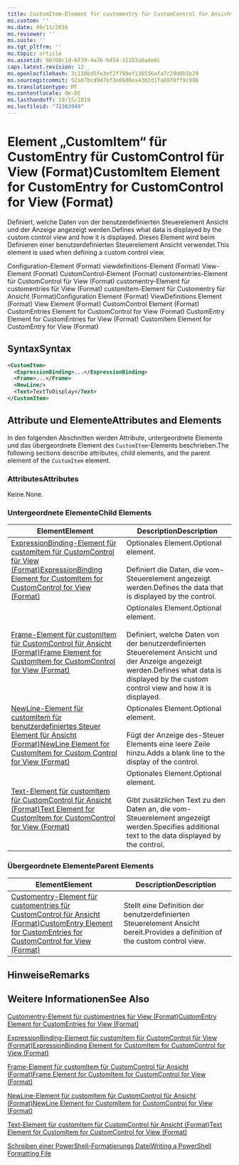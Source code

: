 ```yaml
---
title: CustomItem-Element für customentry für CustomControl für Ansicht (Format) | Microsoft-Dokumentation
ms.custom: ''
ms.date: 09/13/2016
ms.reviewer: ''
ms.suite: ''
ms.tgt_pltfrm: ''
ms.topic: article
ms.assetid: 98708c1d-6f39-4a76-b454-31153a6ade8c
caps.latest.revision: 12
ms.openlocfilehash: 3c110bd5fe3ef2f790ef136556afa7c29d0b5b29
ms.sourcegitcommit: 52a67bcd9d7bf3e8600ea4302d1fa8970ff9c998
ms.translationtype: MT
ms.contentlocale: de-DE
ms.lasthandoff: 10/15/2019
ms.locfileid: "72363949"
---
```

# <a name="customitem-element-for-customentry-for-customcontrol-for-view-format"></a><span data-ttu-id="6a822-102">Element „CustomItem“ für CustomEntry für CustomControl für View (Format)</span><span class="sxs-lookup"><span data-stu-id="6a822-102">CustomItem Element for CustomEntry for CustomControl for View (Format)</span></span>

<span data-ttu-id="6a822-103">Definiert, welche Daten von der benutzerdefinierten Steuerelement Ansicht und der Anzeige angezeigt werden.</span><span class="sxs-lookup"><span data-stu-id="6a822-103">Defines what data is displayed by the custom control view and how it is displayed.</span></span> <span data-ttu-id="6a822-104">Dieses Element wird beim Definieren einer benutzerdefinierten Steuerelement Ansicht verwendet.</span><span class="sxs-lookup"><span data-stu-id="6a822-104">This element is used when defining a custom control view.</span></span>

<span data-ttu-id="6a822-105">Configuration-Element (Format) viewdefinitions-Element (Format) View-Element (Format) CustomControl-Element (Format) customentries-Element für CustomControl für View (Format) customentry-Element für customentries für View (Format) customItem-Element für Customentry für Ansicht (Format)</span><span class="sxs-lookup"><span data-stu-id="6a822-105">Configuration Element (Format) ViewDefinitions Element (Format) View Element (Format) CustomControl Element (Format) CustomEntries Element for CustomControl for View (Format) CustomEntry Element for CustomEntries for View (Format) CustomItem Element for CustomEntry for View (Format)</span></span>

## <a name="syntax"></a><span data-ttu-id="6a822-106">Syntax</span><span class="sxs-lookup"><span data-stu-id="6a822-106">Syntax</span></span>

```xml
<CustomItem>
  <ExpressionBinding>...</ExpressionBinding>
  <Frame>...</Frame>
  <NewLine/>
  <Text>TextToDisplay</Text>
</CustomItem>
```

## <a name="attributes-and-elements"></a><span data-ttu-id="6a822-107">Attribute und Elemente</span><span class="sxs-lookup"><span data-stu-id="6a822-107">Attributes and Elements</span></span>

<span data-ttu-id="6a822-108">In den folgenden Abschnitten werden Attribute, untergeordnete Elemente und das übergeordnete Element des `CustomItem`-Elements beschrieben.</span><span class="sxs-lookup"><span data-stu-id="6a822-108">The following sections describe attributes, child elements, and the parent element of the `CustomItem` element.</span></span>

### <a name="attributes"></a><span data-ttu-id="6a822-109">Attributes</span><span class="sxs-lookup"><span data-stu-id="6a822-109">Attributes</span></span>

<span data-ttu-id="6a822-110">Keine.</span><span class="sxs-lookup"><span data-stu-id="6a822-110">None.</span></span>

### <a name="child-elements"></a><span data-ttu-id="6a822-111">Untergeordnete Elemente</span><span class="sxs-lookup"><span data-stu-id="6a822-111">Child Elements</span></span>

|<span data-ttu-id="6a822-112">Element</span><span class="sxs-lookup"><span data-stu-id="6a822-112">Element</span></span>|<span data-ttu-id="6a822-113">Description</span><span class="sxs-lookup"><span data-stu-id="6a822-113">Description</span></span>|
|-------------|-----------------|
|[<span data-ttu-id="6a822-114">ExpressionBinding-Element für customItem für CustomControl für View (Format)</span><span class="sxs-lookup"><span data-stu-id="6a822-114">ExpressionBinding Element for CustomItem for CustomControl for View (Format)</span></span>](./expressionbinding-element-for-customitem-for-customcontrol-for-view-format.md)|<span data-ttu-id="6a822-115">Optionales Element.</span><span class="sxs-lookup"><span data-stu-id="6a822-115">Optional element.</span></span><br /><br /> <span data-ttu-id="6a822-116">Definiert die Daten, die vom-Steuerelement angezeigt werden.</span><span class="sxs-lookup"><span data-stu-id="6a822-116">Defines the data that is displayed by the control.</span></span>|
|[<span data-ttu-id="6a822-117">Frame-Element für customItem für CustomControl für Ansicht (Format)</span><span class="sxs-lookup"><span data-stu-id="6a822-117">Frame Element for CustomItem for CustomControl for View (Format)</span></span>](./frame-element-for-customitem-for-customcontrol-for-view-format.md)|<span data-ttu-id="6a822-118">Optionales Element.</span><span class="sxs-lookup"><span data-stu-id="6a822-118">Optional element.</span></span><br /><br /> <span data-ttu-id="6a822-119">Definiert, welche Daten von der benutzerdefinierten Steuerelement Ansicht und der Anzeige angezeigt werden.</span><span class="sxs-lookup"><span data-stu-id="6a822-119">Defines what data is displayed by the custom control view and how it is displayed.</span></span>|
|[<span data-ttu-id="6a822-120">NewLine-Element für customItem für benutzerdefiniertes Steuer Element für Ansicht (Format)</span><span class="sxs-lookup"><span data-stu-id="6a822-120">NewLine Element for CustomItem for Custom Control for View (Format)</span></span>](./newline-element-for-customitem-for-customcontrol-for-view-format.md)|<span data-ttu-id="6a822-121">Optionales Element.</span><span class="sxs-lookup"><span data-stu-id="6a822-121">Optional element.</span></span><br /><br /> <span data-ttu-id="6a822-122">Fügt der Anzeige des-Steuer Elements eine leere Zeile hinzu.</span><span class="sxs-lookup"><span data-stu-id="6a822-122">Adds a blank line to the display of the control.</span></span>|
|[<span data-ttu-id="6a822-123">Text-Element für customItem für CustomControl für Ansicht (Format)</span><span class="sxs-lookup"><span data-stu-id="6a822-123">Text Element for CustomItem for CustomControl for View (Format)</span></span>](./text-element-for-customitem-for-customview-for-view-format.md)|<span data-ttu-id="6a822-124">Optionales Element.</span><span class="sxs-lookup"><span data-stu-id="6a822-124">Optional element.</span></span><br /><br /> <span data-ttu-id="6a822-125">Gibt zusätzlichen Text zu den Daten an, die vom-Steuerelement angezeigt werden.</span><span class="sxs-lookup"><span data-stu-id="6a822-125">Specifies additional text to the data displayed by the control.</span></span>|

### <a name="parent-elements"></a><span data-ttu-id="6a822-126">Übergeordnete Elemente</span><span class="sxs-lookup"><span data-stu-id="6a822-126">Parent Elements</span></span>

|<span data-ttu-id="6a822-127">Element</span><span class="sxs-lookup"><span data-stu-id="6a822-127">Element</span></span>|<span data-ttu-id="6a822-128">Description</span><span class="sxs-lookup"><span data-stu-id="6a822-128">Description</span></span>|
|-------------|-----------------|
|[<span data-ttu-id="6a822-129">Customentry-Element für customentries für CustomControl für Ansicht (Format)</span><span class="sxs-lookup"><span data-stu-id="6a822-129">CustomEntry Element for CustomEntries for CustomControl for View (Format)</span></span>](./customentry-element-for-customentries-for-customcontrol-for-view-format.md)|<span data-ttu-id="6a822-130">Stellt eine Definition der benutzerdefinierten Steuerelement Ansicht bereit.</span><span class="sxs-lookup"><span data-stu-id="6a822-130">Provides a definition of the custom control view.</span></span>|

## <a name="remarks"></a><span data-ttu-id="6a822-131">Hinweise</span><span class="sxs-lookup"><span data-stu-id="6a822-131">Remarks</span></span>

## <a name="see-also"></a><span data-ttu-id="6a822-132">Weitere Informationen</span><span class="sxs-lookup"><span data-stu-id="6a822-132">See Also</span></span>

[<span data-ttu-id="6a822-133">Customentry-Element für customentries für View (Format)</span><span class="sxs-lookup"><span data-stu-id="6a822-133">CustomEntry Element for CustomEntries for View (Format)</span></span>](./customentry-element-for-customentries-for-customcontrol-for-view-format.md)

[<span data-ttu-id="6a822-134">ExpressionBinding-Element für customItem für CustomControl für View (Format)</span><span class="sxs-lookup"><span data-stu-id="6a822-134">ExpressionBinding Element for CustomItem for CustomControl for View (Format)</span></span>](./expressionbinding-element-for-customitem-for-customcontrol-for-view-format.md)

[<span data-ttu-id="6a822-135">Frame-Element für customItem für CustomControl für Ansicht (Format)</span><span class="sxs-lookup"><span data-stu-id="6a822-135">Frame Element for CustomItem for CustomControl for View (Format)</span></span>](./frame-element-for-customitem-for-customcontrol-for-view-format.md)

[<span data-ttu-id="6a822-136">NewLine-Element für customItem für CustomControl für Ansicht (Format)</span><span class="sxs-lookup"><span data-stu-id="6a822-136">NewLine Element for CustomItem for CustomControl for View (Format)</span></span>](./newline-element-for-customitem-for-customcontrol-for-view-format.md)

[<span data-ttu-id="6a822-137">Text-Element für customItem für CustomControl für Ansicht (Format)</span><span class="sxs-lookup"><span data-stu-id="6a822-137">Text Element for CustomItem for CustomControl for View (Format)</span></span>](./text-element-for-customitem-for-customview-for-view-format.md)

[<span data-ttu-id="6a822-138">Schreiben einer PowerShell-Formatierungs Datei</span><span class="sxs-lookup"><span data-stu-id="6a822-138">Writing a PowerShell Formatting File</span></span>](./writing-a-powershell-formatting-file.md)
